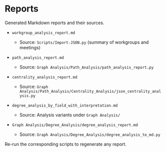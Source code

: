 # Reports

Generated Markdown reports and their sources.

- `workgroup_analysis_report.md`
  - Source: `Scripts/Import-JSON.py` (summary of workgroups and meetings)

- `path_analysis_report.md`
  - Source: `Graph Analysis/Path_Analysis/path_analysis_report.py`

- `centrality_analysis_report.md`
  - Source: `Graph Analysis/Path_Analysis/Centrality_Analysis/json_centrality_analysis.py`

- `degree_analysis_by_field_with_interpretation.md`
  - Source: Analysis variants under `Graph Analysis/`

- `Graph Analysis/Degree_Analysis/degree_analysis_report.md`
  - Source: `Graph Analysis/Degree_Analysis/degree_analysis_to_md.py`

Re-run the corresponding scripts to regenerate any report.
